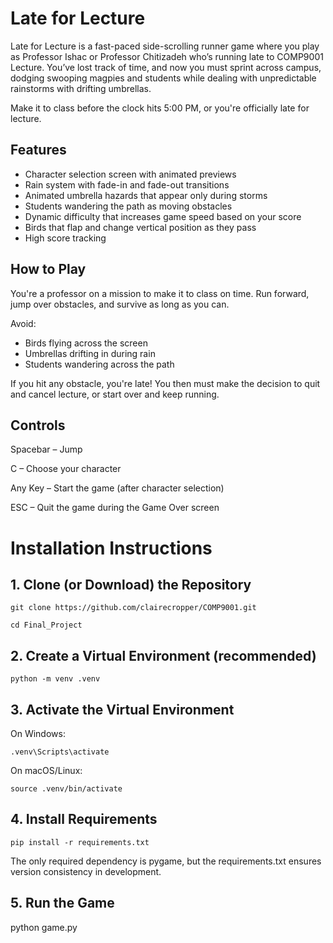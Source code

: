 # Late for Lecture

Late for Lecture is a fast-paced side-scrolling runner game where you play as Professor Ishac or Professor Chitizadeh
who’s running late to COMP9001 Lecture. You’ve lost track of time, and now you must sprint across campus, dodging swooping magpies 
and students while dealing with unpredictable rainstorms with drifting umbrellas.

Make it to class before the clock hits 5:00 PM, or you're officially late for lecture.

## Features
- Character selection screen with animated previews
- Rain system with fade-in and fade-out transitions
- Animated umbrella hazards that appear only during storms
- Students wandering the path as moving obstacles
- Dynamic difficulty that increases game speed based on your score
- Birds that flap and change vertical position as they pass
- High score tracking

## How to Play
You're a professor on a mission to make it to class on time.
Run forward, jump over obstacles, and survive as long as you can.

Avoid:
- Birds flying across the screen
- Umbrellas drifting in during rain
- Students wandering across the path

If you hit any obstacle, you're late! You then must make the decision to quit and cancel lecture, or start over and keep running.

## Controls
Spacebar – Jump

C – Choose your character

Any Key – Start the game (after character selection)

ESC – Quit the game during the Game Over screen

# Installation Instructions
## 1. Clone (or Download) the Repository

```
git clone https://github.com/clairecropper/COMP9001.git
```
```
cd Final_Project
```

## 2. Create a Virtual Environment (recommended)

```
python -m venv .venv
```

## 3. Activate the Virtual Environment

On Windows:
```
.venv\Scripts\activate
```

On macOS/Linux:

```
source .venv/bin/activate
```

## 4. Install Requirements

```
pip install -r requirements.txt
```

The only required dependency is pygame, but the requirements.txt ensures version consistency in development.

## 5. Run the Game

python game.py
